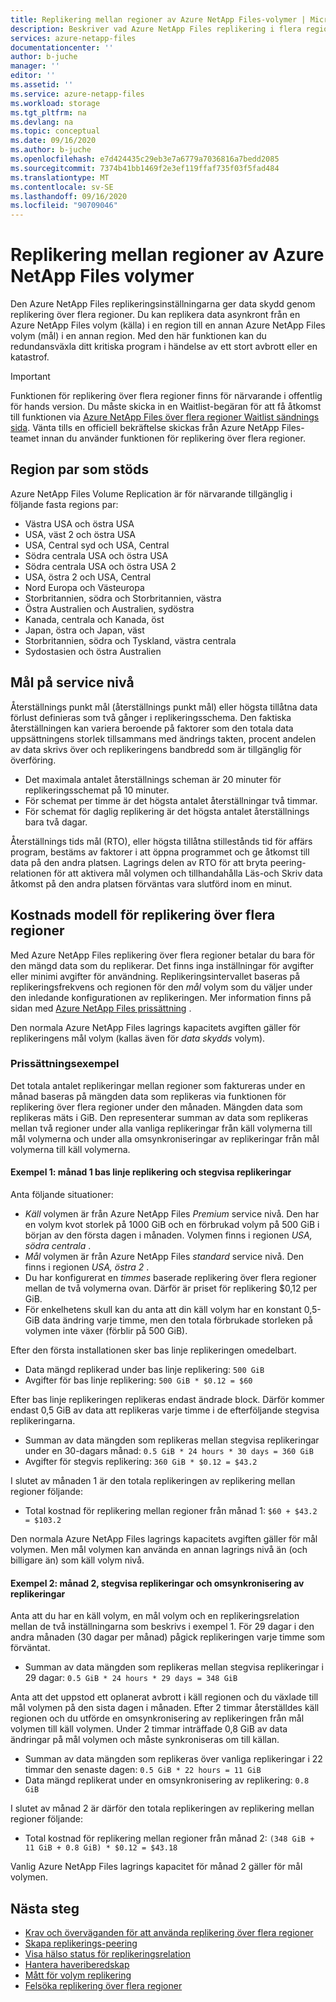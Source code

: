 ```yaml
---
title: Replikering mellan regioner av Azure NetApp Files-volymer | Microsoft Docs
description: Beskriver vad Azure NetApp Files replikering i flera regioner, stödda region par, service nivå mål, data hållbarhet och kostnads modell.
services: azure-netapp-files
documentationcenter: ''
author: b-juche
manager: ''
editor: ''
ms.assetid: ''
ms.service: azure-netapp-files
ms.workload: storage
ms.tgt_pltfrm: na
ms.devlang: na
ms.topic: conceptual
ms.date: 09/16/2020
ms.author: b-juche
ms.openlocfilehash: e7d424435c29eb3e7a6779a7036816a7bedd2085
ms.sourcegitcommit: 7374b41bb1469f2e3ef119ffaf735f03f5fad484
ms.translationtype: MT
ms.contentlocale: sv-SE
ms.lasthandoff: 09/16/2020
ms.locfileid: "90709046"
---
```

# <a name="cross-region-replication-of-azure-netapp-files-volumes"></a>Replikering mellan regioner av Azure NetApp Files volymer

Den Azure NetApp Files replikeringsinställningarna ger data skydd genom replikering över flera regioner. Du kan replikera data asynkront från en Azure NetApp Files volym (källa) i en region till en annan Azure NetApp Files volym (mål) i en annan region.  Med den här funktionen kan du redundansväxla ditt kritiska program i händelse av ett stort avbrott eller en katastrof.

> [!IMPORTANT]
> Funktionen för replikering över flera regioner finns för närvarande i offentlig för hands version. Du måste skicka in en Waitlist-begäran för att få åtkomst till funktionen via [Azure NetApp Files över flera regioner Waitlist sändnings sida](https://aka.ms/anfcrrpreviewsignup). Vänta tills en officiell bekräftelse skickas från Azure NetApp Files-teamet innan du använder funktionen för replikering över flera regioner.

## <a name="supported-region-pairs"></a>Region par som stöds

Azure NetApp Files Volume Replication är för närvarande tillgänglig i följande fasta regions par:  

* Västra USA och östra USA
* USA, väst 2 och östra USA 
* USA, Central syd och USA, Central 
* Södra centrala USA och östra USA
* Södra centrala USA och östra USA 2 
* USA, östra 2 och USA, Central 
* Nord Europa och Västeuropa
* Storbritannien, södra och Storbritannien, västra
* Östra Australien och Australien, sydöstra
* Kanada, centrala och Kanada, öst
* Japan, östra och Japan, väst
* Storbritannien, södra och Tyskland, västra centrala
* Sydostasien och östra Australien

## <a name="service-level-objectives"></a>Mål på service nivå

Återställnings punkt mål (återställnings punkt mål) eller högsta tillåtna data förlust definieras som två gånger i replikeringsschema.  Den faktiska återställningen kan variera beroende på faktorer som den totala data uppsättningens storlek tillsammans med ändrings takten, procent andelen av data skrivs över och replikeringens bandbredd som är tillgänglig för överföring.   

* Det maximala antalet återställnings scheman är 20 minuter för replikeringsschemat på 10 minuter.  
* För schemat per timme är det högsta antalet återställningar två timmar.  
* För schemat för daglig replikering är det högsta antalet återställnings bara två dagar.  

Återställnings tids mål (RTO), eller högsta tillåtna stillestånds tid för affärs program, bestäms av faktorer i att öppna programmet och ge åtkomst till data på den andra platsen. Lagrings delen av RTO för att bryta peering-relationen för att aktivera mål volymen och tillhandahålla Läs-och Skriv data åtkomst på den andra platsen förväntas vara slutförd inom en minut.

## <a name="cost-model-for-cross-region-replication"></a>Kostnads modell för replikering över flera regioner  

Med Azure NetApp Files replikering över flera regioner betalar du bara för den mängd data som du replikerar. Det finns inga inställningar för avgifter eller minimi avgifter för användning. Replikeringsintervallet baseras på replikeringsfrekvens och regionen för den *mål* volym som du väljer under den inledande konfigurationen av replikeringen. Mer information finns på sidan med [Azure NetApp Files prissättning](https://azure.microsoft.com/pricing/details/netapp/) .  

Den normala Azure NetApp Files lagrings kapacitets avgiften gäller för replikeringens mål volym (kallas även för *data skydds* volym). 

### <a name="pricing-examples"></a>Prissättningsexempel

Det totala antalet replikeringar mellan regioner som faktureras under en månad baseras på mängden data som replikeras via funktionen för replikering över flera regioner under den månaden. Mängden data som replikeras mäts i GiB. Den representerar summan av data som replikeras mellan två regioner under alla vanliga replikeringar från käll volymerna till mål volymerna och under alla omsynkroniseringar av replikeringar från mål volymerna till käll volymerna.

#### <a name="example-1-month-1-baseline-replication-and-incremental-replications"></a>Exempel 1: månad 1 bas linje replikering och stegvisa replikeringar

Anta följande situationer:

* *Käll* volymen är från Azure NetApp Files *Premium* service nivå. Den har en volym kvot storlek på 1000 GiB och en förbrukad volym på 500 GiB i början av den första dagen i månaden. Volymen finns i regionen *USA, södra centrala* .
* *Mål* volymen är från Azure NetApp Files *standard* service nivå. Den finns i regionen *USA, östra 2* .
* Du har konfigurerat en *timmes* baserade replikering över flera regioner mellan de två volymerna ovan. Därför är priset för replikering $0,12 per GiB.
* För enkelhetens skull kan du anta att din käll volym har en konstant 0,5-GiB data ändring varje timme, men den totala förbrukade storleken på volymen inte växer (förblir på 500 GiB). 

Efter den första installationen sker bas linje replikeringen omedelbart.  

* Data mängd replikerad under bas linje replikering: `500 GiB`
* Avgifter för bas linje replikering: `500 GiB * $0.12 = $60`

Efter bas linje replikeringen replikeras endast ändrade block. Därför kommer endast 0,5 GiB av data att replikeras varje timme i de efterföljande stegvisa replikeringarna.

* Summan av data mängden som replikeras mellan stegvisa replikeringar under en 30-dagars månad: `0.5 GiB * 24 hours * 30 days = 360 GiB`
* Avgifter för stegvis replikering: `360 GiB * $0.12 = $43.2`

I slutet av månaden 1 är den totala replikeringen av replikering mellan regioner följande:  

*  Total kostnad för replikering mellan regioner från månad 1: `$60 + $43.2 = $103.2`

Den normala Azure NetApp Files lagrings kapacitets avgiften gäller för mål volymen. Men mål volymen kan använda en annan lagrings nivå än (och billigare än) som käll volym nivå.

#### <a name="example-2-month-2-incremental-replications-and-resync-replications"></a>Exempel 2: månad 2, stegvisa replikeringar och omsynkronisering av replikeringar  

Anta att du har en käll volym, en mål volym och en replikeringsrelation mellan de två inställningarna som beskrivs i exempel 1. För 29 dagar i den andra månaden (30 dagar per månad) pågick replikeringen varje timme som förväntat.

* Summan av data mängden som replikeras mellan stegvisa replikeringar i 29 dagar: `0.5 GiB * 24 hours * 29 days = 348 GiB`

Anta att det uppstod ett oplanerat avbrott i käll regionen och du växlade till mål volymen på den sista dagen i månaden. Efter 2 timmar återställdes käll regionen och du utförde en omsynkronisering av replikeringen från mål volymen till käll volymen. Under 2 timmar inträffade 0,8 GiB av data ändringar på mål volymen och måste synkroniseras om till källan.

* Summan av data mängden som replikeras över vanliga replikeringar i 22 timmar den senaste dagen: `0.5 GiB * 22 hours = 11 GiB`
* Data mängd replikerat under en omsynkronisering av replikering: `0.8 GiB`

I slutet av månad 2 är därför den totala replikeringen av replikering mellan regioner följande:  

* Total kostnad för replikering mellan regioner från månad 2: `(348 GiB + 11 GiB + 0.8 GiB) * $0.12 = $43.18`

Vanlig Azure NetApp Files lagrings kapacitet för månad 2 gäller för mål volymen.

## <a name="next-steps"></a>Nästa steg
* [Krav och överväganden för att använda replikering över flera regioner](cross-region-replication-requirements-considerations.md)
* [Skapa replikerings-peering](cross-region-replication-create-peering.md)
* [Visa hälso status för replikeringsrelation](cross-region-replication-display-health-status.md)
* [Hantera haveriberedskap](cross-region-replication-manage-disaster-recovery.md)
* [Mått för volym replikering](azure-netapp-files-metrics.md#replication)
* [Felsöka replikering över flera regioner](troubleshoot-cross-region-replication.md)


